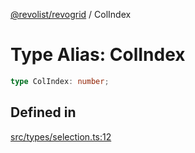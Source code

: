 [@revolist/revogrid](README.md) / ColIndex

# Type Alias: ColIndex

```ts
type ColIndex: number;
```

## Defined in

[src/types/selection.ts:12](https://github.com/revolist/revogrid/blob/a649ddca5a4a20f5f68ee92610066873d77a049a/src/types/selection.ts#L12)

